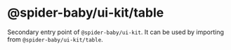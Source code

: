 # @spider-baby/ui-kit/table

Secondary entry point of `@spider-baby/ui-kit`. It can be used by importing from `@spider-baby/ui-kit/table`.
